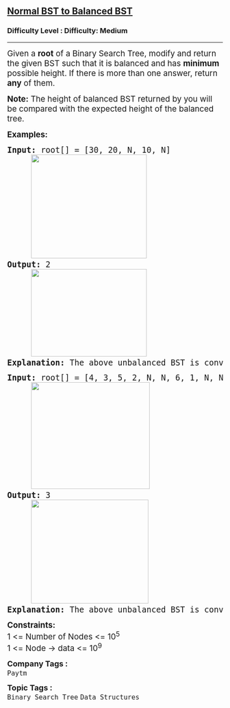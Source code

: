 <h2><a href="https://www.geeksforgeeks.org/problems/normal-bst-to-balanced-bst/1">Normal BST to Balanced BST</a></h2><h3>Difficulty Level : Difficulty: Medium</h3><hr><div class="problems_problem_content__Xm_eO"><p><span style="font-size: 14pt;">Given a <strong>root</strong> of a Binary Search Tree, modify and return the given BST such that it is balanced and has <strong>minimum </strong>possible height. If there is more than one answer, return <strong>any</strong> of them.</span></p>
<p><span style="font-size: 14pt;"><strong>Note:</strong> The height of balanced BST returned by you will be compared with the expected height of the balanced tree.</span></p>
<p><span style="font-size: 14pt;"><strong>Examples:</strong></span></p>
<pre><span style="font-size: 14pt;"><strong>Input: </strong>root[] = [30, 20, N, 10, N]
     <img src="https://media.geeksforgeeks.org/img-practice/prod/addEditProblem/700630/Web/Other/blobid0_1739346405.png" alt="" width="270" height="242"><br></span><span style="font-size: 14pt;"><strong style="font-size: 14pt;">Output: </strong><span style="font-size: 14pt;">2
     <img style="font-family: -apple-system, BlinkMacSystemFont, 'Segoe UI', Roboto, Oxygen, Ubuntu, Cantarell, 'Open Sans', 'Helvetica Neue', sans-serif;" src="https://media.geeksforgeeks.org/img-practice/prod/addEditProblem/700630/Web/Other/blobid1_1739346405.png" alt="" width="270" height="204"><br></span><span style="font-size: 18.6667px;"><strong>Explanation:</strong> The above unbalanced BST is converted to balanced with the minimum possible height i.e. 2.</span>
</span></pre>
<pre><span style="font-size: 14pt;"><strong>Input: </strong>root[] = [4, 3, 5, 2, N, N, 6, 1, N, N, 7]
     <img src="https://media.geeksforgeeks.org/img-practice/prod/addEditProblem/888005/Web/Other/blobid0_1739474366.png" alt="" width="277" height="249">
<strong>Output: </strong>3
     </span><img style="font-family: -apple-system, BlinkMacSystemFont, 'Segoe UI', Roboto, Oxygen, Ubuntu, Cantarell, 'Open Sans', 'Helvetica Neue', sans-serif;" src="https://media.geeksforgeeks.org/img-practice/prod/addEditProblem/888005/Web/Other/blobid1_1739474366.png" alt="" width="274" height="242"><br><span style="font-size: 14pt;"><strong>Explanation:</strong> The above unbalanced BST is converted to balanced with the minimum possible height i.e. 3.</span></pre>
<p><span style="font-size: 14pt;"><strong>Constraints:</strong><br>1 &lt;= Number of Nodes &lt;= 10<sup>5</sup><br>1 &lt;= Node -&gt; data &lt;= 10<sup>9</sup></span></p></div><p><span style=font-size:18px><strong>Company Tags : </strong><br><code>Paytm</code>&nbsp;<br><p><span style=font-size:18px><strong>Topic Tags : </strong><br><code>Binary Search Tree</code>&nbsp;<code>Data Structures</code>&nbsp;